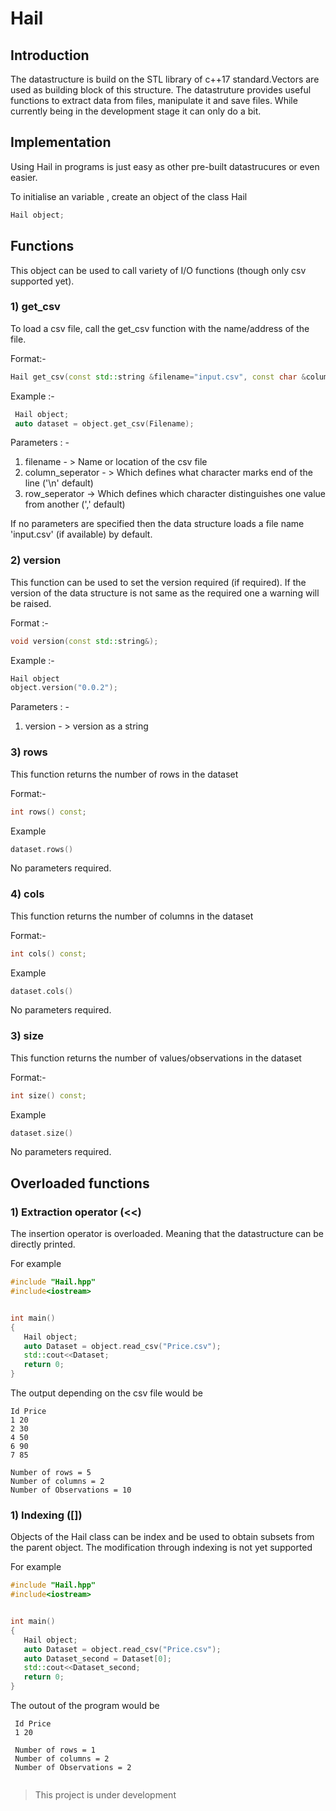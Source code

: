 # Hail


<h2> Introduction </h2>
The datastructure is build on the STL library of c++17 standard.Vectors are used as building block of this structure. The datastruture provides useful functions to extract data from files, manipulate it and save files. While currently being in the development stage it can only do a bit.

<h2>Implementation</h2>
 
 Using Hail in programs is just easy as other pre-built datastrucures or even easier.
 
 To initialise an variable , create an object of the class Hail
 
 ```cpp
 Hail object;
 ```
 
 <h2> Functions </h2>
 This object can be used to call variety of I/O functions (though only csv supported yet).
 
<h3>1) get_csv </h3>
 
 To load a csv file, call the get_csv function with the name/address of the file.
  
Format:- 
```cpp
Hail get_csv(const std::string &filename="input.csv", const char &column_seperator=',', const char &row_seperator='\n');
```
Example :- 

```cpp
 Hail object;
 auto dataset = object.get_csv(Filename);
 ```
 Parameters : -
 1) filename - >  Name or location of the csv file
 1) column_seperator - > Which defines what character marks end of the line ('\n' default)
 2) row_seperator -> Which defines which character distinguishes one value from another (',' default)
 
 If no parameters are specified then the data structure loads a file name 'input.csv' (if available) by default.
 
 <h3>2) version</h4>
 
 This function can be used to set the version required (if required). If the version of the data structure is not same as the required one a warning will be raised.
 
 Format :-
 ```cpp
 void version(const std::string&);
 ```
 Example :-
 
 ```cpp
 Hail object
 object.version("0.0.2");
 ```
 Parameters : -
 1) version - > version as a string
 
 <h3> 3) rows </h3>
 
 This function returns the number of rows in the dataset
 
 Format:-
 
 ```cpp
 int rows() const;
 ```
 Example
 
 ```cpp
 dataset.rows()
 ```
 
 No parameters required.
 
 <h3> 4) cols </h3>
 
 This function returns the number of columns in the dataset
 
 Format:-
 
 ```cpp
 int cols() const;
 ```
 Example
 
 ```cpp
 dataset.cols()
 ```
 
 No parameters required.
 
 <h3> 3) size </h3>
 
 This function returns the number of values/observations in the dataset
 
 Format:-
 
 ```cpp
 int size() const;
 ```
 Example
 
 ```cpp
 dataset.size()
 ```
 
 No parameters required.
 
 <h2> Overloaded functions </h2>
 
 <h3> 1) Extraction operator (<<) </h3>
 
 The insertion operator is overloaded. Meaning that the datastructure can be directly printed.
 
 For example
 
 ```cpp
 #include "Hail.hpp"
 #include<iostream>
 
 
 int main()
 {
    Hail object;
    auto Dataset = object.read_csv("Price.csv");
    std::cout<<Dataset;
    return 0;
 }
 
 ```
 
 The output depending on the csv file would be
 
 ```
 Id Price
 1 20 
 2 30
 4 50
 6 90
 7 85
 
 Number of rows = 5
 Number of columns = 2
 Number of Observations = 10
 ```
 
 <h3> 1) Indexing ([]) </h3>
 
 Objects of the Hail class can be index and be used to obtain subsets from the parent object. The modification through indexing is not yet supported
 
 For example
 
 ```cpp
 #include "Hail.hpp"
 #include<iostream>
 
 
 int main()
 {
    Hail object;
    auto Dataset = object.read_csv("Price.csv");
    auto Dataset_second = Dataset[0];
    std::cout<<Dataset_second;
    return 0;
 }
 ```
 
The outout of the program would be

```
 Id Price
 1 20 
 
 Number of rows = 1
 Number of columns = 2
 Number of Observations = 2
 
 ```
 
  > This project is under development
 
 
 
